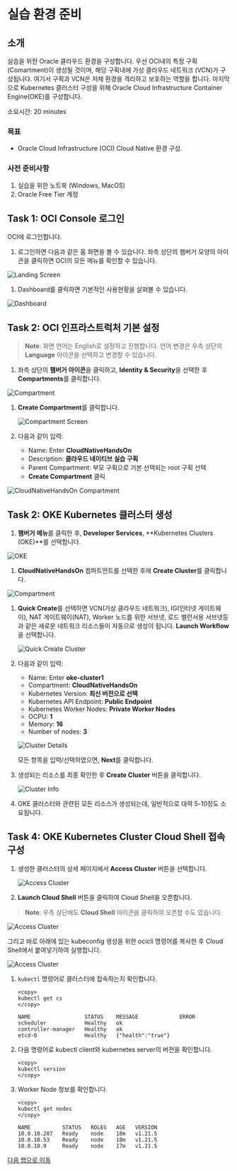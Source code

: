 # 실습 환경 준비

## 소개

실습을 위한 Oracle 클라우드 환경을 구성합니다. 우선 OCI내의 특정 구획 (Comartment)이 생성될 것이며, 해당 구획내에 가상 클라우드 네트워크 (VCN)가 구성됩니다. 여기서 구획과 VCN은 저체 환경을 격리하고 보호하는 역할을 합니다. 마지막으로 Kubernetes 클러스터 구성을 위해 Oracle Cloud Infrastructure Container Engine(OKE)를 구성합니다.

소요시간: 20 minutes

### 목표

-  Oracle Cloud Infrastructure (OCI) Cloud Native 환경 구성.  

### 사전 준비사항

1. 실습을 위한 노트북 (Windows, MacOS)
1. Oracle Free Tier 계정

## Task 1: OCI Console 로그인

   OCI에 로그인합니다. 

1. 로그인하면 다음과 같은 홈 화면을 볼 수 있습니다. 좌측 상단의 햄버거 모양의 아이콘을 클릭하면 OCI의 모든 메뉴를 확인할 수 있습니다. 

  ![Landing Screen](images/landingScreen2-ko.png " ")

1. Dashboard를 클릭하면 기본적인 사용현황을 살펴볼 수 있습니다.

  ![Dashboard](images/landingScreen3-ko.png " ")

## Task 2: OCI 인프라스트럭처 기본 설정

> **Note**: 화면 언어는 English로 설정하고 진행합니다. 언어 변경은 우측 상단의 **Language** 아이콘을 선택하고 변경할 수 있습니다.

1. 좌측 상단의 **햄버거 아이콘**을 클릭하고, **Identity & Security**을 선택한 후 **Compartments**를 클릭합니다.

 ![Compartment](images/id-compartment.png " ")

1. **Create Compartment**를 클릭합니다.

   ![Compartment Screen](images/compartmentScreen.png " ")

1. 다음과 같이 입력:
      - Name: Enter **CloudNativeHandsOn**
      - Description: **클라우드 네이티브 실습 구획**
      - Parent Compartment: 부모 구획으로 기본 선택되는 root 구획 선택
      - **Create Compartment** 클릭

  ![CloudNativeHandsOn Compartment](images/compartment-create-ko.png " ")

## Task 2: OKE Kubernetes 클러스터 생성

1. **햄버거 메뉴**를 클릭한 후, **Developer Services**, **Kubernetes Clusters (OKE)**를 선택합니다.

 ![OKE](images/developer-OKE-ko.png " ")

1. **CloudNativeHandsOn** 컴파트먼트를 선택한 후에 **Create Cluster**를 클릭합니다. 

  ![Compartment](images/createCluster-ko.png " ")

1. **Quick Create**를 선택하면 VCN(가상 클라우드 네트워크), IG(인터넷 게이트웨이), NAT 게이트웨이(NAT), Worker 노드를 위한 서브넷, 로드 밸런서용 서브넷등과 같은 새로운 네트워크 리소스들이 자동으로 생성이 됩니다. **Launch Workflow**을 선택합니다.

   ![Quick Create Cluster](images/OKE-create-cluster-ko.png " ")

1. 다음과 같이 입력:
      - Name: Enter **oke-cluster1**
      - Compartment: **CloudNativeHandsOn**
      - Kubernetes Version: **최신 버전으로 선택**
      - Kubernetes API Endpoint: **Public Endpoint**
      - Kubernetes Worker Nodes: **Private Worker Nodes**
      - OCPU: **1**
      - Memory: **16**
      - Number of nodes: **3**

   ![Cluster Details](images/OKE-create-cluster-details-ko.png " ")

   모든 항목을 입력/선택하였으면, **Next**를 클릭합니다.

1. 생성되는 리소스를 최종 확인한 후 **Create Cluster** 버튼을 클릭합니다.

   ![Cluster Info](images/OKE-create-cluster-details-review-ko.png " ")

1. OKE 클러스터와 관련된 모든 리소스가 생성되는데, 일반적으로 대략 5-10정도 소요됩니다.

## Task 4: OKE Kubernetes Cluster Cloud Shell 접속 구성

1. 생성한 클러스터의 상세 페이지에서 **Access Cluster** 버튼을 선택합니다.

   ![Access Cluster](images/OKE-access-cluster-ko.png " ")

1. **Launch Cloud Shell** 버튼을 클릭하여 Cloud Shell을 오픈합니다.

> **Note**: 우측 상단에도 **Cloud Shell** 아이콘을 클릭하여 오픈할 수도 있습니다.

   ![Access Cluster](images/OKE-access-cluster-cli-ko.png " ")

 그리고 바로 아래에 있는 kubeconfig 생성을 위한 ocicli 명령어를 복사한 후 Cloud Shell에서 붙여넣기하여 실행합니다.

   ![Access Cluster](images/OKE-cloud-shell-create-kubeconfig-ko.png " ")

1. `kubectl` 명령어로 클러스터에 접속하는지 확인합니다.

    ````shell
    <copy>
    kubectl get cs
    </copy>
    ````

    ````shell
    NAME                 STATUS    MESSAGE             ERROR
   scheduler            Healthy   ok                  
   controller-manager   Healthy   ok                  
   etcd-0               Healthy   {"health":"true"}
    ````

1. 다음 명령어로 kubectl client와 kubernetes server의 버전을 확인합니다.

    ````shell
    <copy>
    kubectl version
    </copy>
    ````

1. Worker Node 정보를 확인합니다.

    ````shell
    <copy>
    kubectl get nodes
    </copy>
    ````

    ````shell
   NAME          STATUS   ROLES   AGE   VERSION
   10.0.10.207   Ready    node    18m   v1.21.5
   10.0.10.53    Ready    node    18m   v1.21.5
   10.0.10.9     Ready    node    17m   v1.21.5
    ````

[다음 랩으로 이동](#next)
